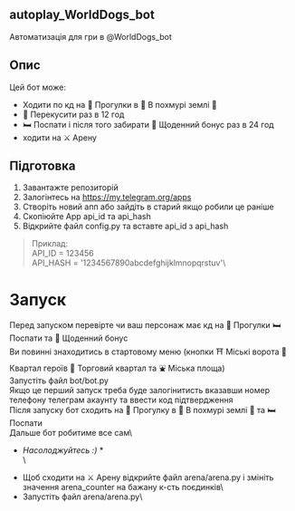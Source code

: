 ## autoplay_WorldDogs_bot
Автоматизація для гри в @WorldDogs_bot

## Опис
Цей бот може:
- Ходити по кд на 🐾 Прогулки в 🌲 В похмурі землі 🌲
- 🍗 Перекусити раз в 12 год
- 🛏 Поспати і після того забирати 🎁 Щоденний бонус раз в 24 год
- ходити на ⚔️ Арену

## Підготовка
1. Завантажте репозиторій
2. Залогінтесь на https://my.telegram.org/apps
3. Створіть новий апп або зайдіть в старий якщо робили це раніше
4. Скопіюйте App api_id та api_hash
5. Відкрийте файл config.py та вставте api_id з api_hash
> Приклад:\
> API_ID = 123456\
> API_HASH = '1234567890abcdefghijklmnopqrstuv'\

# Запуск
Перед запуском перевірте чи ваш персонаж має кд на 🐾 Прогулки 🛏 Поспати та 🎁 Щоденний бонус\
Ви повинні знаходитись в стартовому меню (кнопки ⛩ Міські ворота 🏯 Квартал героїв 🏪 Торговий квартал та ⛲️ Міська площа)\
Запустіть файл bot/bot.py\
Якщо це перший запуск треба буде залогінитисть вказавши номер телефону телеграм акаунту та ввести код підтвердження\
Після запуску бот сходить на 🐾 Прогулку в 🌲 В похмурі землі 🌲 та 🛏 Поспати\
Дальше бот робитиме все сам\
* *Насолоджуйтесь :)* *\
\
- Щоб сходити на ⚔️ Арену відкрийте файл arena/arena.py і змініть значення arena_counter на бажану к-сть поєдинків\
- Запустіть файл arena/arena.py\
